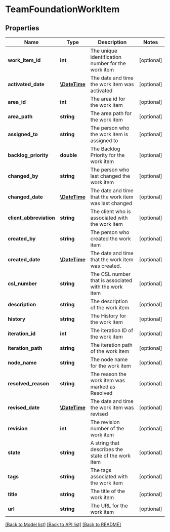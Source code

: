 # TeamFoundationWorkItem

## Properties
Name | Type | Description | Notes
------------ | ------------- | ------------- | -------------
**work_item_id** | **int** | The unique identification number for the work item | [optional] 
**activated_date** | [**\DateTime**](\DateTime.md) | The date and time the work item was activated | [optional] 
**area_id** | **int** | The area id for the work item | [optional] 
**area_path** | **string** | The area path for the work item | [optional] 
**assigned_to** | **string** | The person who the work item is assigned to | [optional] 
**backlog_priority** | **double** | The Backlog Priority for the work item | [optional] 
**changed_by** | **string** | The person who last changed the work item | [optional] 
**changed_date** | [**\DateTime**](\DateTime.md) | The date and time that the work item was last changed | [optional] 
**client_abbreviation** | **string** | The client who is associated with the work item | [optional] 
**created_by** | **string** | The person who created the work item | [optional] 
**created_date** | [**\DateTime**](\DateTime.md) | The date and time that the work item was created. | [optional] 
**csl_number** | **string** | The CSL number that is associated with the work item | [optional] 
**description** | **string** | The description of the work item | [optional] 
**history** | **string** | The History for the work item | [optional] 
**iteration_id** | **int** | The iteration ID of the work item | [optional] 
**iteration_path** | **string** | The iteration path of the work item | [optional] 
**node_name** | **string** | The node name for the work item | [optional] 
**resolved_reason** | **string** | The reason the work item was marked as Resolved | [optional] 
**revised_date** | [**\DateTime**](\DateTime.md) | The date and time the work item was revised | [optional] 
**revision** | **int** | The revision number of the work item | [optional] 
**state** | **string** | A string that describes the state of the work item | [optional] 
**tags** | **string** | The tags associated with the work item | [optional] 
**title** | **string** | The title of the work item | [optional] 
**url** | **string** | The URL for the work item | [optional] 

[[Back to Model list]](../README.md#documentation-for-models) [[Back to API list]](../README.md#documentation-for-api-endpoints) [[Back to README]](../README.md)


